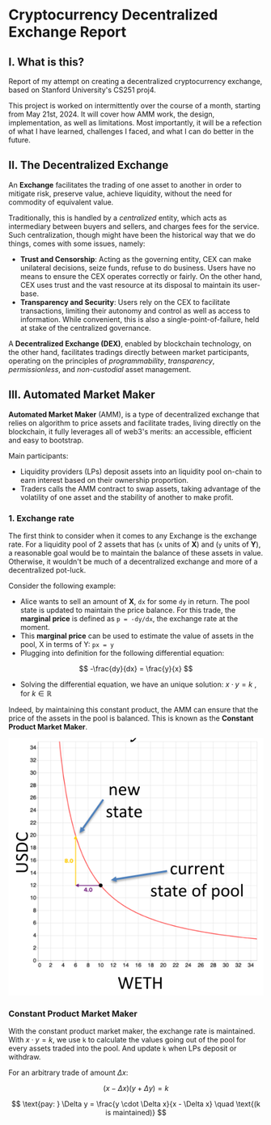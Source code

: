 # Cryptocurrency Decentralized Exchange Report

## I. What is this?

Report of my attempt on creating a decentralized cryptocurrency exchange, based on Stanford University's CS251 proj4.

This project is worked on intermittently over the course of a month, starting from May 21st, 2024. It will cover how AMM work, the design, implementation, as well as limitations. Most importantly, it will be a refection of what I have learned, challenges I faced, and what I can do better in the future.

## II. The Decentralized Exchange

An **Exchange** facilitates the trading of one asset to another in order to mitigate risk, preserve value, achieve liquidity, without the need for commodity of equivalent value.

Traditionally, this is handled by a *centralized* entity, which acts as intermediary between buyers and sellers, and charges fees for the service. Such centralization, though might have been the historical way that we do things, comes with some issues, namely:

- **Trust and Censorship**: Acting as the governing entity, CEX can make unilateral decisions, seize funds, refuse to do business. Users have no means to ensure the CEX operates correctly or fairly. On the other hand, CEX uses trust and the vast resource at its disposal to maintain its user-base.
- **Transparency and Security**: Users rely on the CEX to facilitate transactions, limiting their autonomy and control as well as access to information. While convenient, this is also a single-point-of-failure, held at stake of the centralized governance.

A **Decentralized Exchange (DEX)**, enabled by blockchain technology, on the other hand, facilitates tradings directly between market participants, operating on the principles of *programmability*, *transparency*, *permissionless*, and *non-custodial* asset management.

## III. Automated Market Maker
**Automated Market Maker** (AMM), is a type of decentralized exchange that relies on algorithm to price assets and facilitate trades, living directly on the blockchain, it fully leverages all of web3's merits: an accessible, efficient and easy to bootstrap.

Main participants:
- Liquidity providers (LPs) deposit assets into an liquidity pool on-chain to earn interest based on their ownership proportion.
- Traders calls the AMM contract to swap assets, taking advantage of the volatility of one asset and the stability of another to make profit.

### 1. Exchange rate
The first think to consider when it comes to any Exchange is the exchange rate.
For a liquidity pool of 2 assets that has (`x` units of **X**) and (`y` units of **Y**), a reasonable goal would be to maintain the balance of these assets in value. Otherwise, it wouldn't be much of a decentralized exchange and more of a decentralized pot-luck.

Consider the following example:
- Alice wants to sell an amount of **X**, `dx` for some `dy` in return. The pool state is updated to maintain the price balance. For this trade, the **marginal price** is defined as `p = -dy/dx`, the exchange rate at the moment.
- This **marginal price** can be used to estimate the value of assets in the pool, X in terms of Y: `px = y`
- Plugging into definition for the following differential equation:

$$
-\frac{dy}{dx} = \frac{y}{x}
$$

- Solving the differential equation, we have an unique solution: $x \cdot y = k$ , for $k \in \mathbb{R}$

Indeed, by maintaining this constant product, the AMM can ensure that the price of the assets in the pool is balanced. This is known as the **Constant Product Market Maker**.

![imagefromslide](./res/constprodmm.png)

### Constant Product Market Maker
With the constant product market maker, the exchange rate is maintained. With $x \cdot y = k$, we use `k` to calculate the values going out of the pool for every assets traded into the pool. And update `k` when LPs deposit or withdraw. 

For an arbitrary trade of amount $\Delta x$:

$$
(x - \Delta x) (y + \Delta y) = k
$$

$$
\text{pay: } \Delta y = \frac{y \cdot \Delta x}{x - \Delta x} \quad \text{(k is maintained)}
$$

